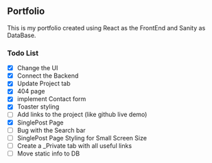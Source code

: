 ## Portfolio

This is my portfolio created using React as the FrontEnd and Sanity as DataBase.

### Todo List

- [x] Change the UI
- [x] Connect the Backend
- [x] Update Project tab
- [x] 404 page
- [x] implement Contact form
- [x] Toaster styling
- [ ] Add links to the project (like github live demo)
- [x] SinglePost Page
- [ ] Bug with the Search bar
- [ ] SinglePost Page Styling for Small Screen Size
- [ ] Create a \_Private tab with all useful links
- [ ] Move static info to DB
